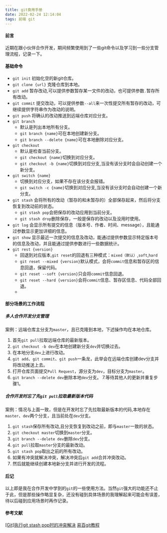 ```yaml
---
title: git食用手册
date: 2022-02-24 12:14:04
tags: 前端 git
---
```

#### 前言
近期在跟小伙伴合作开发，期间频繁使用到了一些git命令以及学习到一些分支管理流程，记录一下。
<!--more-->

#### 基础命令
* `git init`
  初始化空的新git仓库。
* `git clone {url}`
  克隆仓库到本地。
* `git add`
  暂存改动,可以提供参数暂存某一文件的改动，也可提供参数`.`暂存所有改动。
* `git commit`
  提交改动，可以提供参数`--all`来一次性提交所有暂存的改动，可继续提供字符串作为改动的说明。
* `git push`
  将确认的改动推送到远端仓库对应分支。
* `git branch`
  * 默认是列出本地所有分支。
  * `git branch {name}`可在本地创建新分支。
  * `git branch --delete {name}`可在本地删除对应分支。
* `git checkout`
  * 默认是检查当前分支。
  * `git checkout {name}`切换到对应分支。
  * `git checkout -b {name}`切换到对应分支,当没有该分支时会自动创建一个新分支。
* `git switch {name}`
  * 切换到对应分支，如果不存在该分支会报错。
  * `git switch -c {name}`切换到对应分支,当没有该分支时会自动创建一个新分支。
* `git stash`
  会将所有的改动（暂存的和未暂存的）全部保存起来，然后将分支恢复到改动前的状态。
  * `git stash pop`会把保存的改动应用到当前分支。
  * `git stash drop`删除保存，一般是保存的改动以及没用时使用。
* `git log`
  会显示所有提交的信息（版本号、作者、时间、message），且能通过参数显示更加详细的信息。
* `git show`
  显示最近一次提交的信息及改动，能通过提供参数显示特定版本号的信息及改动，并且能通过提供参数进行一些数据统计。
* `git rest {version}`
  * 回退到对应版本,`git reset`的回退有三种模式：`mixed（默认）`,`soft`,`hard`
  * `git reset --mixed {version}`默认模式，会将`commit`信息和暂存区的信息回退，保留代码。
  * `git reset --soft {version}`只会将`commit`信息回退。
  * `git reset --hard {version}`会将`commit`信息、暂存区信息、代码全部回退。
  * 
#### 部分场景的工作流程
##### 多人合作开发分支管理
案例：远端仓库主分支为`master`，且已克隆到本地，下述操作均在本地仓库。
1. 首先`git pull`拉取远端仓库的最新版本。
2. `git checkout -b dev`在本地创建新分支`dev`并切换过去。
3. 在本地分支`dev`上进行改动。
4. `git add`、`git commit`、`git push`一条龙，此举会在远端仓库创建dev分支并将改动推送上去。
5. 打开仓库页面提交`Pull Request`，源分支为`dev`，目标分支为`master`。
6. `git branch --delete dev`删除本地`dev`分支。
7.等待其他人的更新并重复步骤1。
##### 合作开发时忘了先`git pull`拉取最新版本代码
案例：情况与上面一致，但是在开发时忘了先拉取最新版本的代码,本地存在`master`、`dev`两个分支，且当前处在`dev`分支。
1. `git stash`保存所有改动,且分支恢复到改动之前，即与`master`一致的状态。
2. `git checkout master`切换到`master`分支。
3. `git branch --delete dev`删除`dev`分支。
4. `git pull`拉取`master`分支的最新改动。
5. `git stash pop`取出之前的所有改动。
6. 如果有冲突就解决冲突，解决冲突后`git add`合并冲突改动。
7. 然后就能继续创建本地新分支并进行开发的流程。
   
#### 后记
以上即是我在合作开发中学到的`git`的一些使用方法。当然`git`强大的功能还不止于此，但是那些操作略显复杂，还没有碰到具体场景的我理解起来可能会有误差，待以后碰到应用场景时再作记录。

#### 参考文献
[[Git]执行git stash pop时的冲突解决](https://blog.csdn.net/jy692405180/article/details/78520251)
[易百git教程](https://www.yiibai.com/git/git_stash.html)